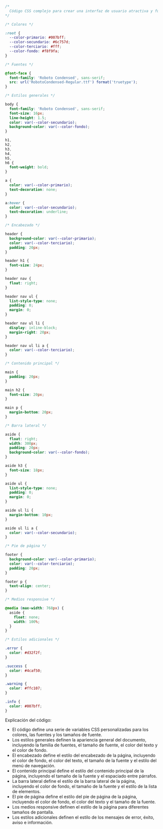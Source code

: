 ```css
/*
  Código CSS complejo para crear una interfaz de usuario atractiva y funcional.
*/

/* Colores */

:root {
  --color-primario: #007bff;
  --color-secundario: #6c757d;
  --color-terciario: #fff;
  --color-fondo: #f8f9fa;
}

/* Fuentes */

@font-face {
  font-family: 'Roboto Condensed', sans-serif;
  src: url('RobotoCondensed-Regular.ttf') format('truetype');
}

/* Estilos generales */

body {
  font-family: 'Roboto Condensed', sans-serif;
  font-size: 16px;
  line-height: 1.5;
  color: var(--color-secundario);
  background-color: var(--color-fondo);
}

h1,
h2,
h3,
h4,
h5,
h6 {
  font-weight: bold;
}

a {
  color: var(--color-primario);
  text-decoration: none;
}

a:hover {
  color: var(--color-secundario);
  text-decoration: underline;
}

/* Encabezado */

header {
  background-color: var(--color-primario);
  color: var(--color-terciario);
  padding: 20px;
}

header h1 {
  font-size: 24px;
}

header nav {
  float: right;
}

header nav ul {
  list-style-type: none;
  padding: 0;
  margin: 0;
}

header nav ul li {
  display: inline-block;
  margin-right: 20px;
}

header nav ul li a {
  color: var(--color-terciario);
}

/* Contenido principal */

main {
  padding: 20px;
}

main h2 {
  font-size: 20px;
}

main p {
  margin-bottom: 20px;
}

/* Barra lateral */

aside {
  float: right;
  width: 300px;
  padding: 20px;
  background-color: var(--color-fondo);
}

aside h3 {
  font-size: 18px;
}

aside ul {
  list-style-type: none;
  padding: 0;
  margin: 0;
}

aside ul li {
  margin-bottom: 10px;
}

aside ul li a {
  color: var(--color-secundario);
}

/* Pie de página */

footer {
  background-color: var(--color-primario);
  color: var(--color-terciario);
  padding: 20px;
}

footer p {
  text-align: center;
}

/* Medios responsive */

@media (max-width: 768px) {
  aside {
    float: none;
    width: 100%;
  }
}

/* Estilos adicionales */

.error {
  color: #d32f2f;
}

.success {
  color: #4caf50;
}

.warning {
  color: #ffc107;
}

.info {
  color: #007bff;
}
```

Explicación del código:

* El código define una serie de variables CSS personalizadas para los colores, las fuentes y los tamaños de fuente.
* Los estilos generales definen la apariencia general del documento, incluyendo la familia de fuentes, el tamaño de fuente, el color del texto y el color de fondo.
* El encabezado define el estilo del encabezado de la página, incluyendo el color de fondo, el color del texto, el tamaño de la fuente y el estilo del menú de navegación.
* El contenido principal define el estilo del contenido principal de la página, incluyendo el tamaño de la fuente y el espaciado entre párrafos.
* La barra lateral define el estilo de la barra lateral de la página, incluyendo el color de fondo, el tamaño de la fuente y el estilo de la lista de elementos.
* El pie de página define el estilo del pie de página de la página, incluyendo el color de fondo, el color del texto y el tamaño de la fuente.
* Los medios responsive definen el estilo de la página para diferentes tamaños de pantalla.
* Los estilos adicionales definen el estilo de los mensajes de error, éxito, aviso e información.